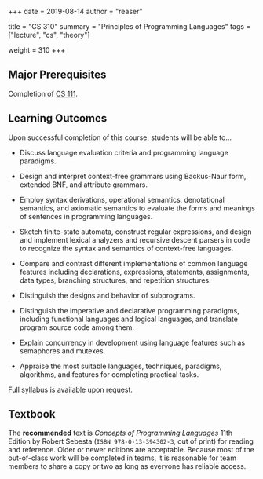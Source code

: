 +++
date = 2019-08-14
author = "reaser"

title = "CS 310"
summary = "Principles of Programming Languages"
tags = ["lecture", "cs", "theory"]

weight = 310
+++

## Major Prerequisites

Completion of [CS 111](../cs111).

## Learning Outcomes

Upon successful completion of this course, students will be able to...

+ Discuss language evaluation criteria and programming language paradigms.

+ Design and interpret context-free grammars using Backus-Naur form, extended BNF, and attribute grammars.

+ Employ syntax derivations, operational semantics, denotational semantics, and axiomatic semantics to evaluate the forms and meanings of sentences in programming languages.

+ Sketch finite-state automata, construct regular expressions, and design and implement lexical analyzers and recursive descent parsers in code to recognize the syntax and semantics of context-free languages.

+ Compare and contrast different implementations of common language features including declarations, expressions, statements, assignments, data types, branching structures, and repetition structures.

+ Distinguish the designs and behavior of subprograms.

+ Distinguish the imperative and declarative programming paradigms, including functional languages and logical languages, and translate program source code among them.

+ Explain concurrency in development using language features such as semaphores and mutexes.

+ Appraise the most suitable languages, techniques, paradigms, algorithms, and features for completing practical tasks.

Full syllabus is available upon request.

## Textbook

The **recommended** text is _Concepts of Programming Languages_ 11th Edition by Robert Sebesta (`ISBN 978-0-13-394302-3`, out of print) for reading and reference. Older or newer editions are acceptable. Because most of the out-of-class work will be completed in teams, it is reasonable for team members to share a copy or two as long as everyone has reliable access.
